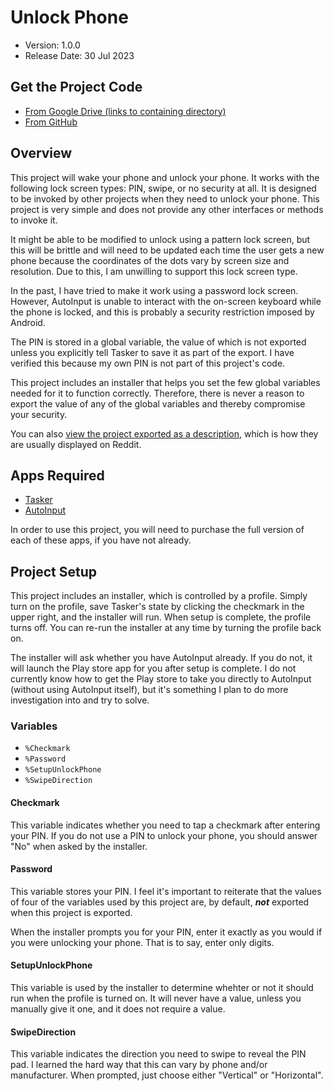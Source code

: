 # Unlock Phone

  * Version: 1.0.0
  * Release Date: 30 Jul 2023

## Get the Project Code

  * [From Google Drive (links to containing directory)](https://drive.google.com/drive/folders/1-luS-ClyG4ifqqj8UldwdHYBH2FUiwR0?usp=drive_link)
  * [From GitHub](https://github.com/c-d-smith/android-automation/blob/main/projects/unlock-phone/Unlock_Phone.prj.xml)

## Overview

This project will wake your phone and unlock your phone. It works with the following lock screen types: PIN, swipe, or no security at all. It is designed to be invoked by other projects when they need to unlock your phone. This project is very simple and does not provide any other interfaces or methods to invoke it.

It might be able to be modified to unlock using a pattern lock screen, but this will be brittle and will need to be updated each time the user gets a new phone because the coordinates of the dots vary by screen size and resolution. Due to this, I am unwilling to support this lock screen type.

In the past, I have tried to make it work using a password lock screen. However, AutoInput is unable to interact with the on-screen keyboard while the phone is locked, and this is probably a security restriction imposed by Android.

The PIN is stored in a global variable, the value of which is not exported unless you explicitly tell Tasker to save it as part of the export. I have verified this because my own PIN is not part of this project's code.

This project includes an installer that helps you set the few global variables needed for it to function correctly. Therefore, there is never a reason to export the value of any of the global variables and thereby compromise your security.

You can also [view the project exported as a description](https://github.com/c-d-smith/android-automation/blob/main/projects/unlock-phone/Unlock_Phone_description.md), which is how they are usually displayed on Reddit.

## Apps Required

  * [Tasker](https://play.google.com/store/apps/details?id=net.dinglisch.android.taskerm)
  * [AutoInput](https://play.google.com/store/apps/details?id=com.joaomgcd.autoinput)

In order to use this project, you will need to purchase the full version of each of these apps, if you have not already.

## Project Setup

This project includes an installer, which is controlled by a profile. Simply turn on the profile, save Tasker's state by clicking the checkmark in the upper right, and the installer will run. When setup is complete, the profile turns off. You can re-run the installer at any time by turning the profile back on.

The installer will ask whether you have AutoInput already. If you do not, it will launch the Play store app for you after setup is complete. I do not currently know how to get the Play store to take you directly to AutoInput (without using AutoInput itself), but it's something I plan to do more investigation into and try to solve.

### Variables

  * `%Checkmark`
  * `%Password`
  * `%SetupUnlockPhone`
  * `%SwipeDirection`

#### Checkmark

This variable indicates whether you need to tap a checkmark after entering your PIN. If you do not use a PIN to unlock your phone, you should answer "No" when asked by the installer.

#### Password

This variable stores your PIN. I feel it's important to reiterate that the values of four of the variables used by this project are, by default, **_not_** exported when this project is exported.

When the installer prompts you for your PIN, enter it exactly as you would if you were unlocking your phone. That is to say, enter only digits.

#### SetupUnlockPhone

This variable is used by the installer to determine whehter or not it should run when the profile is turned on. It will never have a value, unless you manually give it one, and it does not require a value.

#### SwipeDirection

This variable indicates the direction you need to swipe to reveal the PIN pad. I learned the hard way that this can vary by phone and/or manufacturer. When prompted, just choose either "Vertical" or "Horizontal".
